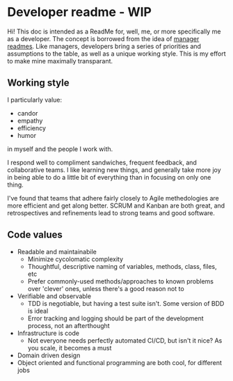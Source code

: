 # Developer readme - WIP
Hi! This doc is intended as a ReadMe for, well, me, or more specifically me as a developer. The concept is borrowed from the idea of [manager readmes](https://medium.com/@kawomersley/why-and-how-to-share-your-manager-readme-plus-heres-mine-8a4fe188ee1b). Like managers, developers bring a series of priorities and assumptions to the table, as well as a unique working style. This is my effort to make mine maximally transparant. 

## Working style

I particularly value:

* candor
* empathy
* efficiency
* humor

in myself and the people I work with. 

I respond well to compliment sandwiches, frequent feedback, and collaborative teams. I like learning new things, and generally take more joy in being able to do a little bit of everything than in focusing on only one thing.

I've found that teams that adhere fairly closely to Agile methedologies are more efficient and get along better. SCRUM and Kanban are both great, and retrospectives and refinements lead to strong teams and good software.

## Code values

* Readable and maintainabile
  * Minimize cycolomatic complexity
  * Thoughtful, descriptive naming of variables, methods, class, files, etc
  * Prefer commonly-used methods/approaches to known problems over 'clever' ones, unless there's a good reason not to
* Verifiable and observable
  * TDD is negotiable, but having a test suite isn't. Some version of BDD is ideal
  * Error tracking and logging should be part of the development process, not an afterthought
* Infrastructure is code
  * Not everyone needs perfectly automated CI/CD, but isn't it nice? As you scale, it becomes a must
* Domain driven design
* Object oriented and functional programming are both cool, for different jobs
